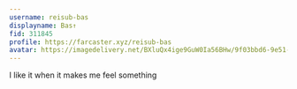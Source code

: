 ```yaml
---
username: reisub-bas
displayname: Bas↑
fid: 311845
profile: https://farcaster.xyz/reisub-bas
avatar: https://imagedelivery.net/BXluQx4ige9GuW0Ia56BHw/9f03bbd6-9e51-4d47-39d6-712aec01ef00/original
---
```


I like it when it makes me feel something
